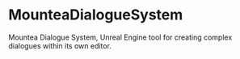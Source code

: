 # MounteaDialogueSystem
Mountea Dialogue System, Unreal Engine tool for creating complex dialogues within its own editor.
